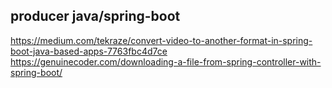 

## producer java/spring-boot
https://medium.com/tekraze/convert-video-to-another-format-in-spring-boot-java-based-apps-7763fbc4d7ce
https://genuinecoder.com/downloading-a-file-from-spring-controller-with-spring-boot/
